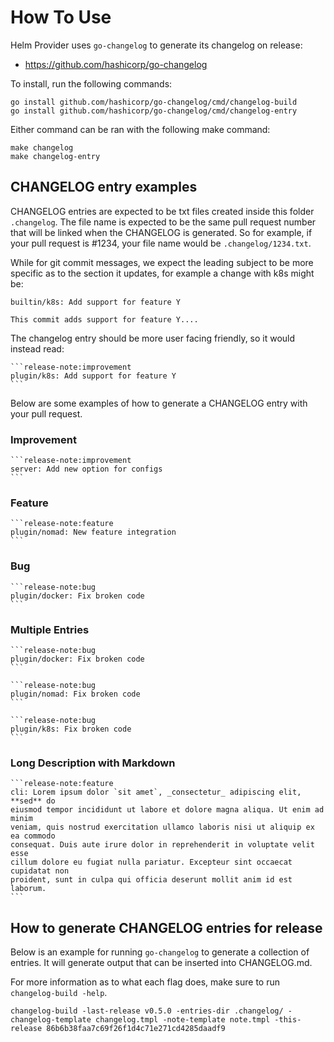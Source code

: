 # How To Use

Helm Provider uses `go-changelog` to generate its changelog on release:

* https://github.com/hashicorp/go-changelog

To install, run the following commands:

```
go install github.com/hashicorp/go-changelog/cmd/changelog-build
go install github.com/hashicorp/go-changelog/cmd/changelog-entry
```

Either command can be ran with the following make command:

```
make changelog
make changelog-entry
```

## CHANGELOG entry examples

CHANGELOG entries are expected to be txt files created inside this folder
`.changelog`. The file name is expected to be the same pull request number that will
be linked when the CHANGELOG is generated. So for example, if your pull request is
\#1234, your file name would be `.changelog/1234.txt`.

While for git commit messages, we expect the leading subject to be more specific
as to the section it updates, for example a change with k8s might be:

```
builtin/k8s: Add support for feature Y

This commit adds support for feature Y....
```

The changelog entry should be more user facing friendly, so it would instead read:

~~~
```release-note:improvement
plugin/k8s: Add support for feature Y
```
~~~

Below are some examples of how to generate a CHANGELOG entry with your pull
request.

### Improvement

~~~
```release-note:improvement
server: Add new option for configs
```
~~~

### Feature

~~~
```release-note:feature
plugin/nomad: New feature integration
```
~~~

### Bug

~~~
```release-note:bug
plugin/docker: Fix broken code
```
~~~

### Multiple Entries

~~~
```release-note:bug
plugin/docker: Fix broken code
```

```release-note:bug
plugin/nomad: Fix broken code
```

```release-note:bug
plugin/k8s: Fix broken code
```
~~~

### Long Description with Markdown

~~~
```release-note:feature
cli: Lorem ipsum dolor `sit amet`, _consectetur_ adipiscing elit, **sed** do
eiusmod tempor incididunt ut labore et dolore magna aliqua. Ut enim ad minim
veniam, quis nostrud exercitation ullamco laboris nisi ut aliquip ex ea commodo
consequat. Duis aute irure dolor in reprehenderit in voluptate velit esse
cillum dolore eu fugiat nulla pariatur. Excepteur sint occaecat cupidatat non
proident, sunt in culpa qui officia deserunt mollit anim id est laborum.
```
~~~

## How to generate CHANGELOG entries for release

Below is an example for running `go-changelog` to generate a collection of
entries. It will generate output that can be inserted into CHANGELOG.md.

For more information as to what each flag does, make sure to run `changelog-build -help`.

```
changelog-build -last-release v0.5.0 -entries-dir .changelog/ -changelog-template changelog.tmpl -note-template note.tmpl -this-release 86b6b38faa7c69f26f1d4c71e271cd4285daadf9
```
